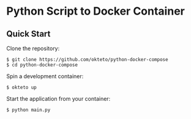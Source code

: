 # Python Script to Docker Container


## Quick Start

Clone the repository:

```console
$ git clone https://github.com/okteto/python-docker-compose
$ cd python-docker-compose
```

Spin a development container:

```console
$ okteto up
```

 Start the application from your container:
 
```console
$ python main.py
```

